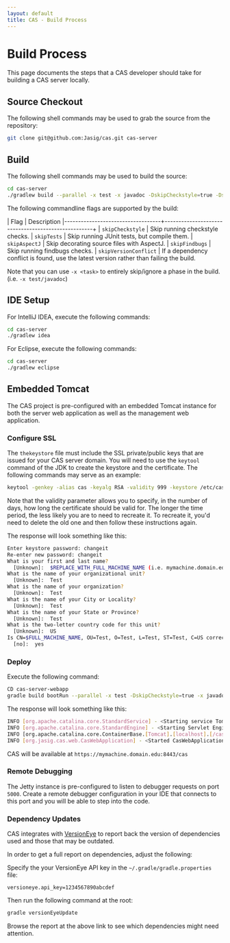 ```yaml
---
layout: default
title: CAS - Build Process
---
```


# Build Process
This page documents the steps that a CAS developer should take for building a CAS server locally.

## Source Checkout
The following shell commands may be used to grab the source from the repository:

```bash
git clone git@github.com:Jasig/cas.git cas-server
```

## Build
The following shell commands may be used to build the source:

```bash
cd cas-server
./gradlew build --parallel -x test -x javadoc -DskipCheckstyle=true -DskipAspectJ=true -DskipFindbugs=true
```

The following commandline flags are supported by the build:

| Flag                              | Description
|-----------------------------------+----------------------------------------------------+
| `skipCheckstyle`                  | Skip running checkstyle checks.
| `skipTests`                       | Skip running JUnit tests, but compile them.
| `skipAspectJ`                     | Skip decorating source files with AspectJ.
| `skipFindbugs`                    | Skip running findbugs checks.
| `skipVersionConflict`             | If a dependency conflict is found, use the latest version rather than failing the build.

Note that you can use `-x <task>` to entirely skip/ignore a phase in the build. (i.e. `-x test/javadoc`)

## IDE Setup

For IntelliJ IDEA, execute the following commands:

```bash
cd cas-server
./gradlew idea
```

For Eclipse, execute the following commands:

```bash
cd cas-server
./gradlew eclipse
```

## Embedded Tomcat

The CAS project is pre-configured with an embedded Tomcat instance for both the server web application as well as the management web application.

### Configure SSL

The `thekeystore` file must include the SSL private/public keys that are issued for your CAS server domain. You will need to use the `keytool` command of the JDK to create the keystore and the certificate. The following commands may serve as an example:

```bash
keytool -genkey -alias cas -keyalg RSA -validity 999 -keystore /etc/cas/thekeystore
```

Note that the validity parameter allows you to specify, in the number of days, how long the certificate should be valid for. The longer the time period, the less likely you are to need to recreate it. To recreate it, you'd need to delete the old one and then follow these instructions again.

The response will look something like this:

```bash
Enter keystore password: changeit
Re-enter new password: changeit
What is your first and last name?
  [Unknown]:  $REPLACE_WITH_FULL_MACHINE_NAME (i.e. mymachine.domain.edu)
What is the name of your organizational unit?
  [Unknown]:  Test
What is the name of your organization?
  [Unknown]:  Test
What is the name of your City or Locality?
  [Unknown]:  Test
What is the name of your State or Province?
  [Unknown]:  Test
What is the two-letter country code for this unit?
  [Unknown]:  US
Is CN=$FULL_MACHINE_NAME, OU=Test, O=Test, L=Test, ST=Test, C=US correct?
  [no]:  yes
```

### Deploy
Execute the following command:

```bash
CD cas-server-webapp
gradle build bootRun --parallel -x test -DskipCheckstyle=true -x javadoc -DskipAspectJ=true -DskipFindbugs=true 

```

The response will look something like this:

```bash
INFO [org.apache.catalina.core.StandardService] - <Starting service Tomcat>
INFO [org.apache.catalina.core.StandardEngine] - <Starting Servlet Engine: Apache Tomcat/8.0.32>
INFO [org.apache.catalina.core.ContainerBase.[Tomcat].[localhost].[/cas]] - <Initializing Spring embedded WebApplicationContext>
INFO [org.jasig.cas.web.CasWebApplication] - <Started CasWebApplication in 21.485 seconds (JVM running for 22.895)>
```

CAS will be available at `https://mymachine.domain.edu:8443/cas`

### Remote Debugging
The Jetty instance is pre-configured to listen to debugger requests on port `5000`. Create a remote debugger configuration in your IDE that connects to this port and you will be able to step into the code.

### Dependency Updates
CAS integrates with [VersionEye](https://www.versioneye.com/user/projects/5677b4a5107997002d00131b) to report back the version of dependencies used and those that may be outdated.

In order to get a full report on dependencies, adjust the following:

Specify the your VersionEye API key in the `~/.gradle/gradle.properties` file:

```properties
versioneye.api_key=1234567890abcdef
```

Then run the following command at the root:

```bash
gradle versionEyeUpdate
```

Browse the report at the above link to see which dependencies might need attention. 
